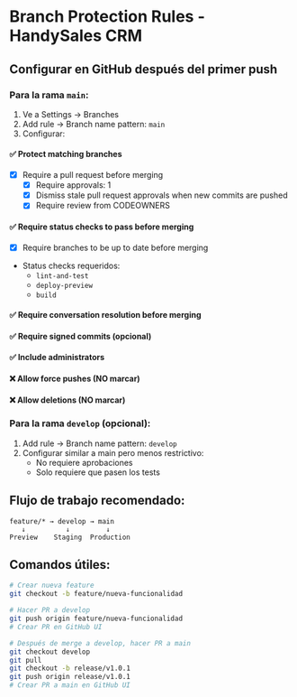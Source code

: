 # Branch Protection Rules - HandySales CRM

## Configurar en GitHub después del primer push

### Para la rama `main`:

1. Ve a Settings → Branches
2. Add rule → Branch name pattern: `main`
3. Configurar:

#### ✅ Protect matching branches
- [x] Require a pull request before merging
  - [x] Require approvals: 1
  - [x] Dismiss stale pull request approvals when new commits are pushed
  - [x] Require review from CODEOWNERS

#### ✅ Require status checks to pass before merging
- [x] Require branches to be up to date before merging
- Status checks requeridos:
  - `lint-and-test`
  - `deploy-preview`
  - `build`

#### ✅ Require conversation resolution before merging

#### ✅ Require signed commits (opcional)

#### ✅ Include administrators

#### ❌ Allow force pushes (NO marcar)

#### ❌ Allow deletions (NO marcar)

### Para la rama `develop` (opcional):

1. Add rule → Branch name pattern: `develop`
2. Configurar similar a main pero menos restrictivo:
   - No requiere aprobaciones
   - Solo requiere que pasen los tests

## Flujo de trabajo recomendado:

```
feature/* → develop → main
   ↓          ↓         ↓
Preview    Staging  Production
```

## Comandos útiles:

```bash
# Crear nueva feature
git checkout -b feature/nueva-funcionalidad

# Hacer PR a develop
git push origin feature/nueva-funcionalidad
# Crear PR en GitHub UI

# Después de merge a develop, hacer PR a main
git checkout develop
git pull
git checkout -b release/v1.0.1
git push origin release/v1.0.1
# Crear PR a main en GitHub UI
```
